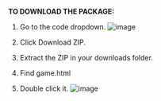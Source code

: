 **TO DOWNLOAD THE PACKAGE:**
1. Go to the code dropdown.
![image](https://user-images.githubusercontent.com/70299402/216055481-55dd135d-a165-44a7-b81a-fa8aa64947af.png)
2. Click Download ZIP.
3. Extract the ZIP in your downloads folder.

4. Find game.html
5. Double click it.
![image](https://user-images.githubusercontent.com/70299402/216055792-0afcebfe-b682-413c-b99d-f190f60adc76.png)
